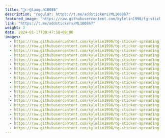 ```yaml
---
title: "👀👉@laoqun10086"
description: "regular: https://t.me/addstickers/ML100867"
featured_image: "https://raw.githubusercontent.com/kylelin1998/tg-sticker-spreading-worldwide-images/main/img/dce3a311-2bd8-425f-a117-2cc34d607932.jpg"
link: "https://t.me/addstickers/ML100867"
weight: 3
date: 2024-01-17T09:47:58+08:00
images:
  - https://raw.githubusercontent.com/kylelin1998/tg-sticker-spreading-worldwide-images/main/img/dce3a311-2bd8-425f-a117-2cc34d607932.jpg
  - https://raw.githubusercontent.com/kylelin1998/tg-sticker-spreading-worldwide-images/main/img/4bb83a96-6d01-427f-893a-acd9980871b2.jpg
  - https://raw.githubusercontent.com/kylelin1998/tg-sticker-spreading-worldwide-images/main/img/24c90b92-09f7-45a8-ba88-16b1d4027c7a.jpg
  - https://raw.githubusercontent.com/kylelin1998/tg-sticker-spreading-worldwide-images/main/img/d56b5e6f-e715-4738-afee-55c483dd8f23.jpg
  - https://raw.githubusercontent.com/kylelin1998/tg-sticker-spreading-worldwide-images/main/img/719833d3-8986-4a74-8ba5-1de43b6f675c.jpg
  - https://raw.githubusercontent.com/kylelin1998/tg-sticker-spreading-worldwide-images/main/img/2128bf36-0282-4ee7-8bea-ecc63bc1767a.jpg
  - https://raw.githubusercontent.com/kylelin1998/tg-sticker-spreading-worldwide-images/main/img/c0790410-0b34-40bf-bd78-00a1bf0941e5.jpg
  - https://raw.githubusercontent.com/kylelin1998/tg-sticker-spreading-worldwide-images/main/img/3abb6afd-9957-411d-b1b7-cee7b68de7d7.jpg
  - https://raw.githubusercontent.com/kylelin1998/tg-sticker-spreading-worldwide-images/main/img/3c63a79c-4af3-48ac-9145-932fb61e21e8.jpg
  - https://raw.githubusercontent.com/kylelin1998/tg-sticker-spreading-worldwide-images/main/img/3463e808-34c1-46f1-863b-c645d1f6715a.jpg
  - https://raw.githubusercontent.com/kylelin1998/tg-sticker-spreading-worldwide-images/main/img/a750df63-236a-4c2e-aabb-c9a85e7529d3.jpg
  - https://raw.githubusercontent.com/kylelin1998/tg-sticker-spreading-worldwide-images/main/img/96b472e3-27e1-4121-8c14-df93d4857a98.jpg
  - https://raw.githubusercontent.com/kylelin1998/tg-sticker-spreading-worldwide-images/main/img/02702e84-b416-43ac-bd5d-3d35181b8d7f.jpg
  - https://raw.githubusercontent.com/kylelin1998/tg-sticker-spreading-worldwide-images/main/img/d2b986a8-b998-4cd2-8469-25bc7f30b631.jpg
  - https://raw.githubusercontent.com/kylelin1998/tg-sticker-spreading-worldwide-images/main/img/a5dd5d31-2729-48a5-8621-87cd8e98855b.jpg
  - https://raw.githubusercontent.com/kylelin1998/tg-sticker-spreading-worldwide-images/main/img/1bb48c55-3853-4714-8cad-7cd0751f4a4a.jpg
  - https://raw.githubusercontent.com/kylelin1998/tg-sticker-spreading-worldwide-images/main/img/2b791b9f-695a-4d8e-b19c-484b9cce02b2.jpg
  - https://raw.githubusercontent.com/kylelin1998/tg-sticker-spreading-worldwide-images/main/img/44626511-7a58-440c-bc56-93f2c8ac0482.jpg
  - https://raw.githubusercontent.com/kylelin1998/tg-sticker-spreading-worldwide-images/main/img/d612da05-8ff6-4d58-b8ae-e11c2cfc95e7.jpg
  - https://raw.githubusercontent.com/kylelin1998/tg-sticker-spreading-worldwide-images/main/img/582f86b4-5b58-4699-8b21-7a4f8f660420.jpg
---
```

